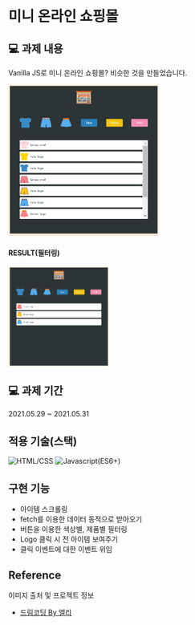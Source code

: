 # 미니 온라인 쇼핑몰

## 💻 과제 내용

Vanilla JS로 미니 온라인 쇼핑몰? 비슷한 것을 만들었습니다.

<img src="https://raw.githubusercontent.com/ikyoon0619/mini-online-shopping/master/_assets/main.PNG" width="300" />

#### RESULT(필터링)
<img src="https://raw.githubusercontent.com/ikyoon0619/mini-online-shopping/master/_assets/function.PNG" width="200">

## 💻 과제 기간

2021.05.29 ~ 2021.05.31

## 적용 기술(스택)

![HTML/CSS](https://img.shields.io/badge/-HTML/CSS-E44D26)
![Javascript(ES6+)](<https://img.shields.io/badge/-JavaScript(ES6%2B)-F0DB4D>)

## 구현 기능

- 아이템 스크롤링
- fetch를 이용한 데이터 동적으로 받아오기
- 버튼을 이용한 색상별, 제품별 필터링
- Logo 클릭 시 전 아이템 보여주기
- 클릭 이벤트에 대한 이벤트 위임

## Reference

이미지 출처 및 프로젝트 정보

- [드림코딩 By 엘리](https://academy.dream-coding.com/)
